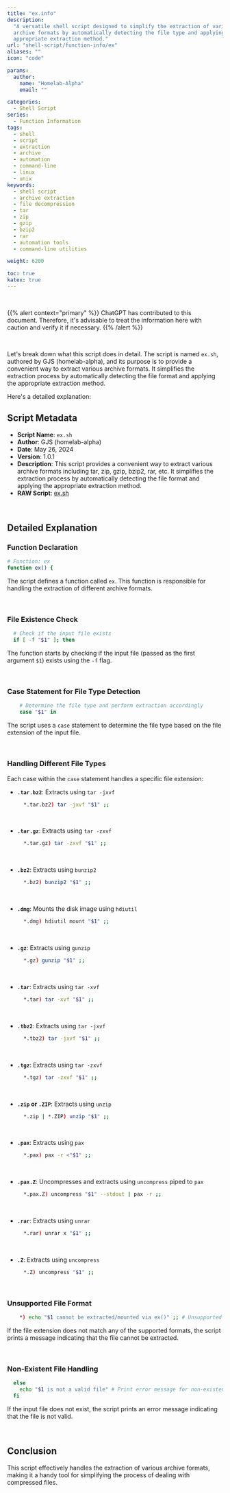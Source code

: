 ```yaml
---
title: "ex.info"
description:
  "A versatile shell script designed to simplify the extraction of various
  archive formats by automatically detecting the file type and applying the
  appropriate extraction method."
url: "shell-script/function-info/ex"
aliases: ""
icon: "code"

params:
  author:
    name: "Homelab-Alpha"
    email: ""

categories:
  - Shell Script
series:
  - Function Information
tags:
  - shell
  - script
  - extraction
  - archive
  - automation
  - command-line
  - linux
  - unix
keywords:
  - shell script
  - archive extraction
  - file decompression
  - tar
  - zip
  - gzip
  - bzip2
  - rar
  - automation tools
  - command-line utilities

weight: 6200

toc: true
katex: true
---
```


<br />

{{% alert context="primary" %}}
ChatGPT has contributed to this document. Therefore, it's advisable to treat the
information here with caution and verify it if necessary. {{% /alert %}}

<br />

Let's break down what this script does in detail. The script is named `ex.sh`,
authored by GJS (homelab-alpha), and its purpose is to provide a convenient way
to extract various archive formats. It simplifies the extraction process by
automatically detecting the file format and applying the appropriate extraction
method.

Here's a detailed explanation:

## Script Metadata

- **Script Name**: `ex.sh`
- **Author**: GJS (homelab-alpha)
- **Date**: May 26, 2024
- **Version**: 1.0.1
- **Description**: This script provides a convenient way to extract various
  archive formats including tar, zip, gzip, bzip2, rar, etc. It simplifies the
  extraction process by automatically detecting the file format and applying the
  appropriate extraction method.
- **RAW Script**: [ex.sh]

<br />

## Detailed Explanation

### Function Declaration

```bash
# Function: ex
function ex() {
```

The script defines a function called `ex`. This function is responsible for
handling the extraction of different archive formats.

<br />

### File Existence Check

```bash
  # Check if the input file exists
  if [ -f "$1" ]; then
```

The function starts by checking if the input file (passed as the first argument
`$1`) exists using the `-f` flag.

<br />

### Case Statement for File Type Detection

```bash
    # Determine the file type and perform extraction accordingly
    case "$1" in
```

The script uses a `case` statement to determine the file type based on the file
extension of the input file.

<br />

### Handling Different File Types

Each case within the `case` statement handles a specific file extension:

- **`.tar.bz2`**: Extracts using `tar -jxvf`

  ```bash
    *.tar.bz2) tar -jxvf "$1" ;;
  ```

<br />

- **`.tar.gz`**: Extracts using `tar -zxvf`

  ```bash
    *.tar.gz) tar -zxvf "$1" ;;
  ```

<br />

- **`.bz2`**: Extracts using `bunzip2`

  ```bash
    *.bz2) bunzip2 "$1" ;;
  ```

<br />

- **`.dmg`**: Mounts the disk image using `hdiutil`

  ```bash
    *.dmg) hdiutil mount "$1" ;;
  ```

<br />

- **`.gz`**: Extracts using `gunzip`

  ```bash
    *.gz) gunzip "$1" ;;
  ```

<br />

- **`.tar`**: Extracts using `tar -xvf`

  ```bash
    *.tar) tar -xvf "$1" ;;
  ```

<br />

- **`.tbz2`**: Extracts using `tar -jxvf`

  ```bash
    *.tbz2) tar -jxvf "$1" ;;
  ```

<br />

- **`.tgz`**: Extracts using `tar -zxvf`

  ```bash
    *.tgz) tar -zxvf "$1" ;;
  ```

<br />

- **`.zip` or `.ZIP`**: Extracts using `unzip`

  ```bash
    *.zip | *.ZIP) unzip "$1" ;;
  ```

<br />

- **`.pax`**: Extracts using `pax`

  ```bash
    *.pax) pax -r <"$1" ;;
  ```

<br />

- **`.pax.Z`**: Uncompresses and extracts using `uncompress` piped to `pax`

  ```bash
    *.pax.Z) uncompress "$1" --stdout | pax -r ;;
  ```

<br />

- **`.rar`**: Extracts using `unrar`

  ```bash
    *.rar) unrar x "$1" ;;
  ```

<br />

- **`.Z`**: Extracts using `uncompress`

  ```bash
    *.Z) uncompress "$1" ;;
  ```

<br />

### Unsupported File Format

```bash
    *) echo "$1 cannot be extracted/mounted via ex()" ;; # Unsupported file format
```

If the file extension does not match any of the supported formats, the script
prints a message indicating that the file cannot be extracted.

<br />

### Non-Existent File Handling

```bash
  else
    echo "$1 is not a valid file" # Print error message for non-existent files
  fi
```

If the input file does not exist, the script prints an error message indicating
that the file is not valid.

<br />

## Conclusion

This script effectively handles the extraction of various archive formats,
making it a handy tool for simplifying the process of dealing with compressed
files.

[ex.sh]:
  https://raw.githubusercontent.com/homelab-alpha/shell-script/main/functions/ex.sh
